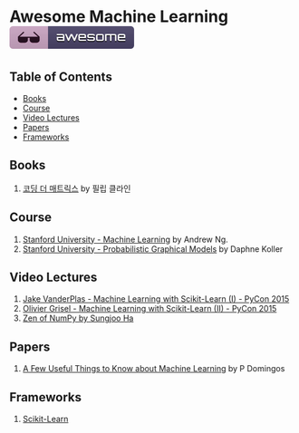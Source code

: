 # Awesome Machine Learning [![Awesome](../images/awesome_badge.svg)](https://github.com/DongjunLee/TIL-MAL/blob/master/Machine%20Learning/Awesome-Machine-Learning.md)


## Table of Contents

- [Books](#books)
- [Course](#course)
- [Video Lectures](#video-lectures)
- [Papers](#papers)
- [Frameworks](#frameworks)

## Books

1. [코딩 더 매트릭스](http://www.aladin.co.kr/shop/wproduct.aspx?ItemId=59668511) by 필립 클라인



## Course

1. [Stanford University - Machine Learning](https://www.coursera.org/learn/machine-learning) by Andrew Ng. 
2. [Stanford University - Probabilistic Graphical Models](https://www.coursera.org/course/pgm) by Daphne Koller

## Video Lectures

1. [Jake VanderPlas - Machine Learning with Scikit-Learn (I) - PyCon 2015](https://www.youtube.com/watch?v=L7R4HUQ-eQ0)
2. [Olivier Grisel - Machine Learning with Scikit-Learn (II) - PyCon 2015](https://www.youtube.com/watch?v=oGqGxvqA9-k)
3. [Zen of NumPy by Sungjoo Ha](https://www.youtube.com/watch?v=Dm2wkObQSas&feature=youtu.be)

## Papers

1. [A Few Useful Things to Know about Machine Learning](https://homes.cs.washington.edu/~pedrod/papers/cacm12.pdf) by P Domingos

## Frameworks

1. [Scikit-Learn](http://scikit-learn.org/stable/) 
